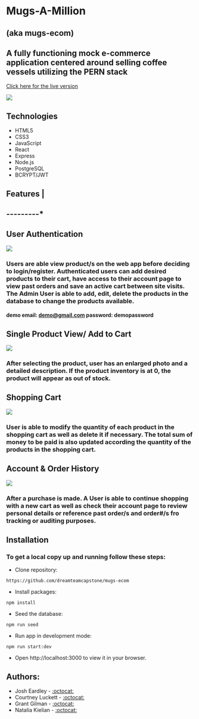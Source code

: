 # Mugs-A-Million
## (aka mugs-ecom)
## A fully functioning mock e-commerce application centered around selling coffee vessels utilizing the PERN stack
[Click here for the live version](https://mugs-ecom.fly.dev/)

![](https://media.giphy.com/media/v1.Y2lkPTc5MGI3NjExYjIzNWNjY2JmMGI1ZmVkZTc5NWJlNzhmYzNhYzZmMmU3NGEzMzI1YiZlcD12MV9pbnRlcm5hbF9naWZzX2dpZklkJmN0PWc/cZB69S5gfT8UCEt0V9/giphy.gif)

## Technologies
- HTML5
- CSS3
- JavaScript
- React
- Express
- Node.js
- PostgreSQL
- BCRYPT/JWT

## Features |
## ---------*
## User Authentication
![](https://media.giphy.com/media/v1.Y2lkPTc5MGI3NjExMmM4MDk5NTVjMTNjYjM4MThiM2YyNmQ4NmYwNDY2YmVmZGUzZmQwZCZlcD12MV9pbnRlcm5hbF9naWZzX2dpZklkJmN0PWc/QELIVXsgksX1fa2wfh/giphy.gif)
### Users are able view product/s on the web app before deciding to login/register. Authenticated users can add desired products to their cart, have access to their account page to view past orders and save an active cart between site visits. The Admin User is able to add, edit, delete the products in the database to change the products available.

#### demo email: demo@gmail.com password: demopassword

## Single Product View/ Add to Cart
![](https://media.giphy.com/media/v1.Y2lkPTc5MGI3NjExZmQ2ZGQ3ZGZjZDcyZmE1ZDg4NmMzZDNlM2UzZmFjYTc3MGU1NDc0NyZlcD12MV9pbnRlcm5hbF9naWZzX2dpZklkJmN0PWc/wldXIkI9EyxH38Lq1A/giphy.gif)
### After selecting the product, user has an enlarged photo and a detailed description. If the product inventory is at 0, the product will appear as out of stock.

## Shopping Cart
![](https://media.giphy.com/media/v1.Y2lkPTc5MGI3NjExOTE1ZWFmZjliZTRhZTJkYmMzYTk2ZWMwZGY2MDM5Njg3NzAxNDM2OSZlcD12MV9pbnRlcm5hbF9naWZzX2dpZklkJmN0PWc/ISC6uqduph7Bl7aaVa/giphy.gif)
### User is able to modify the quantity of each product in the shopping cart as well as delete it if necessary. The total sum of money to be paid is also updated according the quantity of the products in the shopping cart.

## Account & Order History
![](https://media.giphy.com/media/v1.Y2lkPTc5MGI3NjExZmY0ZmFmNTMwMmIxNDViZWIxNWVmYmNhNjgzMDhkMDZiYWJlMjg5ZCZlcD12MV9pbnRlcm5hbF9naWZzX2dpZklkJmN0PWc/AdhUf13hsnrNizCMCe/giphy.gif)
### After a purchase is made. A User is able to continue shopping with a new cart as well as check their account page to review personal details or reference past order/s and order#/s fro tracking or auditing purposes.

## Installation
### To get a local copy up and running follow these steps:
- Clone repository:
```
https://github.com/dreamteamcapstone/mugs-ecom
```
- Install packages:
```
npm install
```
- Seed the database:
```
npm run seed
```
- Run app in development mode:
```
npm run start:dev
```
- Open http://localhost:3000 to view it in your browser.


## Authors:

- Josh Eardley - [:octocat:](https://github.com/josh-eardley)
- Courtney Luckett - [:octocat:](https://github.com/ccluckett)
- Grant Gilman - [:octocat:](https://github.com/grantgilman4)
- Natalia Kielian - [:octocat:](https://github.com/Natalia1113)
